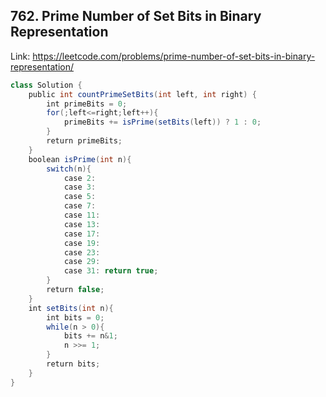 ## 762. Prime Number of Set Bits in Binary Representation
Link: https://leetcode.com/problems/prime-number-of-set-bits-in-binary-representation/

```java
class Solution {
    public int countPrimeSetBits(int left, int right) {
        int primeBits = 0;
        for(;left<=right;left++){
            primeBits += isPrime(setBits(left)) ? 1 : 0;
        }
        return primeBits;
    }
    boolean isPrime(int n){
        switch(n){
            case 2:
            case 3:
            case 5:
            case 7:
            case 11:
            case 13:
            case 17:
            case 19:
            case 23:
            case 29:
            case 31: return true;
        }
        return false;
    }
    int setBits(int n){
        int bits = 0;
        while(n > 0){
            bits += n&1;
            n >>= 1;
        }
        return bits;
    }
}
```
